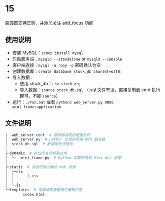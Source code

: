 # 15

装饰器支持正则，并添加关注 add_focus 功能

## 使用说明

- 安装 MySQL：`scoop install mysql`
- 启动服务端：`mysqld --standalone` or `mysqld --console`
- 客户端连接：`mysql -u rooy -p` 密码默认为空
- 创建数据库：`create database stock_db charset=utf8;`
- 导入数据：
  - 使用 stock_db：`use stock_db;`
  - 导入数据：`source stock_db.sql` （.sql 文件有误，直接复制到 cmd 执行即可，不能 `source`）
- 运行：`./run.bat` 或者 `python3 web_server.py 8080 mini_frame:application`

## 文件说明

``` powershell
│  web_server.conf  # 服务器读取的配置文件
│  web_server.py  # Python 实现的简易 Web 服务器
│  stock_db.sql  # 数据库执行语句
|
├─dynamic  # 存放所有的框架文件
│  └─  mini_frame.py  # Python 实现的简易 Mini-Web 框架
│
├─static  # 存放所有的静态 Web 资源
│  ├─css
│  │      1.css
│  │
│  └─js
└─templates  # 存放框架要使用的模板页面
        index.html
```
